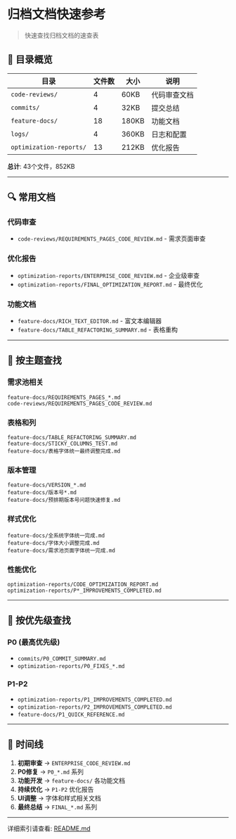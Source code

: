 # 归档文档快速参考

> 快速查找归档文档的速查表

## 📂 目录概览

| 目录 | 文件数 | 大小 | 说明 |
|------|--------|------|------|
| `code-reviews/` | 4 | 60KB | 代码审查文档 |
| `commits/` | 4 | 32KB | 提交总结 |
| `feature-docs/` | 18 | 180KB | 功能文档 |
| `logs/` | 4 | 360KB | 日志和配置 |
| `optimization-reports/` | 13 | 212KB | 优化报告 |

**总计**: 43个文件，852KB

---

## 🔍 常用文档

### 代码审查
- `code-reviews/REQUIREMENTS_PAGES_CODE_REVIEW.md` - 需求页面审查

### 优化报告
- `optimization-reports/ENTERPRISE_CODE_REVIEW.md` - 企业级审查
- `optimization-reports/FINAL_OPTIMIZATION_REPORT.md` - 最终优化

### 功能文档
- `feature-docs/RICH_TEXT_EDITOR.md` - 富文本编辑器
- `feature-docs/TABLE_REFACTORING_SUMMARY.md` - 表格重构

---

## 📝 按主题查找

### 需求池相关
```
feature-docs/REQUIREMENTS_PAGES_*.md
code-reviews/REQUIREMENTS_PAGES_CODE_REVIEW.md
```

### 表格和列
```
feature-docs/TABLE_REFACTORING_SUMMARY.md
feature-docs/STICKY_COLUMNS_TEST.md
feature-docs/表格字体统一最终调整完成.md
```

### 版本管理
```
feature-docs/VERSION_*.md
feature-docs/版本号*.md
feature-docs/预排期版本号问题快速修复.md
```

### 样式优化
```
feature-docs/全系统字体统一完成.md
feature-docs/字体大小调整完成.md
feature-docs/需求池页面字体统一完成.md
```

### 性能优化
```
optimization-reports/CODE_OPTIMIZATION_REPORT.md
optimization-reports/P*_IMPROVEMENTS_COMPLETED.md
```

---

## 🎯 按优先级查找

### P0 (最高优先级)
- `commits/P0_COMMIT_SUMMARY.md`
- `optimization-reports/P0_FIXES_*.md`

### P1-P2
- `optimization-reports/P1_IMPROVEMENTS_COMPLETED.md`
- `optimization-reports/P2_IMPROVEMENTS_COMPLETED.md`
- `feature-docs/P1_QUICK_REFERENCE.md`

---

## 📅 时间线

1. **初期审查** → `ENTERPRISE_CODE_REVIEW.md`
2. **P0修复** → `P0_*.md` 系列
3. **功能开发** → `feature-docs/` 各功能文档
4. **持续优化** → `P1-P2` 优化报告
5. **UI调整** → 字体和样式相关文档
6. **最终总结** → `FINAL_*.md` 系列

---

详细索引请查看: [README.md](./README.md)

